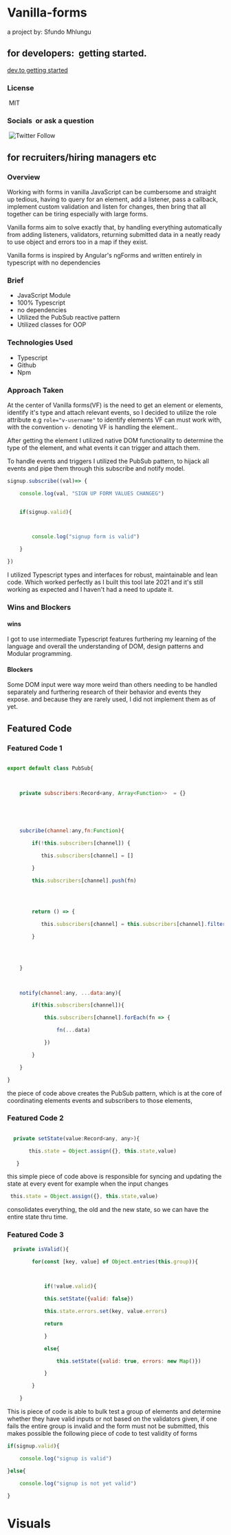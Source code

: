 # Vanilla-forms

a project by: Sfundo Mhlungu

  
## for developers:  getting started.

  

[dev.to getting started](https://dev.to/sfundomhlungu/handle-forms-like-a-boss-reactive-forms-in-vanilla-javascript-4930)

  

### License

 MIT

  
  

### Socials  or ask a question

 ![Twitter Follow](https://img.shields.io/twitter/follow/MhlunguSfundo?style=social)

  
  
## for recruiters/hiring managers etc

  

### Overview

  

Working with forms in vanilla JavaScript can be cumbersome and straight up tedious, having to query for an element, add a listener, pass a callback, implement custom validation and listen for changes, then bring that all together can be tiring especially with large forms.

Vanilla forms aim to solve exactly that, by handling everything automatically from adding listeners, validators, returning submitted data in a neatly ready to use object and errors too in a map if they exist.

Vanilla forms is inspired by Angular's ngForms and written entirely in typescript with no dependencies

### Brief
- JavaScript Module 
- 100% Typescript 
- no dependencies 
- Utilized the PubSub reactive pattern 
- Utilized classes for OOP

### Technologies Used

- Typescript 
- Github 
- Npm 

### Approach Taken

At the center of Vanilla forms(VF) is the need to get an element or elements, identify it's type and attach relevant events, so I decided to utilize the role attribute e.g `role="v-username"` to identify elements VF can must work with, with the convention `v-`  denoting VF is handling the element..

After getting the element I utilized native DOM functionality to determine the type of the element, and what events it can trigger and attach them.

To handle events and triggers I utilized the PubSub pattern, to hijack all events and pipe them through this subscribe and notify model.

```js
signup.subscribe((val)=> {

    console.log(val, "SIGN UP FORM VALUES CHANGEG")


    if(signup.valid){

  

        console.log("signup form is valid")

    }

})
```


I utilized Typescript types and interfaces for robust, maintainable and lean code. Which worked perfectly as I built this tool late 2021 and it's still working as expected and I haven't had a need to update it.


### Wins and Blockers

#### wins
I got to use intermediate Typescript features furthering my learning of the language and overall the understanding of DOM, design patterns and Modular programming.

#### Blockers 

Some DOM input were way more weird  than others needing to be handled separately and furthering research of their behavior and events they expose. and because they are rarely used, I did not implement them as of yet.


## Featured Code

### Featured Code 1

```js

export default class PubSub{

  

    private subscribers:Record<any, Array<Function>>  = {}

  
  
  

    subcribe(channel:any,fn:Function){

        if(!this.subscribers[channel]) {

           this.subscribers[channel] = []

        }

        this.subscribers[channel].push(fn)

  
  

        return () => {

           this.subscribers[channel] = this.subscribers[channel].filter(sfn => sfn != fn)

        }

  
  

    }

  

    notify(channel:any, ...data:any){

        if(this.subscribers[channel]){

            this.subscribers[channel].forEach(fn => {

                fn(...data)

            })

        }

    }

}
```

the piece of code above creates the PubSub pattern, which is at the core of coordinating elements events and subscribers to those elements,

### Featured Code 2

```js

  private setState(value:Record<any, any>){

       this.state = Object.assign({}, this.state,value)

   }
```

this simple piece of code above is responsible for syncing and updating the state at every event for example when the input changes

```js
 this.state = Object.assign({}, this.state,value)

```
consolidates everything, the old and the new state, so we can have the entire state thru time.

### Featured Code 3

```js
  private isValid(){

        for(const [key, value] of Object.entries(this.group)){

           

            if(!value.valid){

            this.setState({valid: false})

            this.state.errors.set(key, value.errors)

            return

            }

            else{

                this.setState({valid: true, errors: new Map()})

            }

        }

    }
```

This is piece of code is able to bulk test a group of elements and determine whether they have valid inputs or not based on the validators given, if one fails the entire group is invalid and the form must not be submitted, this makes possible the following piece of code to test validity of forms

```js
if(signup.valid){

    console.log("signup is valid")

}else{

    console.log("signup is not yet valid")

}
```

  

# Visuals
